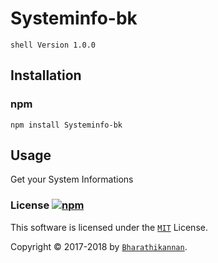 # Systeminfo-bk
```shell Version 1.0.0```


## Installation

###  npm
```shell
npm install Systeminfo-bk
```


## Usage
Get your System Informations


### License [![npm](https://img.shields.io/npm/l/express.svg?style=social)][license-url]

This software is licensed under the [`MIT`][license-url] License.

Copyright &copy; 2017-2018 by [`Bharathikannan`][BK-Cards].

[BK-Cards]: https://bharathikannano.github.io/Business-Card/
[license-url]: https://github.com/bharathikannano/Systeminfo-bk/blob/master/LICENSE
